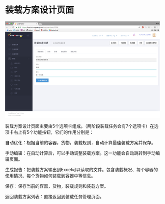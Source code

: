 # 装载方案设计页面

![](/assets/4.4.png)

装载方案设计页面主要由5个选项卡组成。（两阶段装载任务会有7个选项卡）在选项卡右上有5个功能按钮，它们的作用分别是：

自动优化：根据当前的容器，货物，装载规则，自动计算最佳装载方案并保存。

手动编辑：在自动计算后，可以手动调整装载方案。这一功能会自动跳转到手动编辑页面。

生成报告：把装载方案输出到Excel可以读取的文件。包含装载概况、每个容器的使用情况、每个货物如何装载到容器中等信息。

保存：保存当前的容器，货物，装载规则和装载方案。

返回装载方案列表：直接返回到装载任务管理页面。



